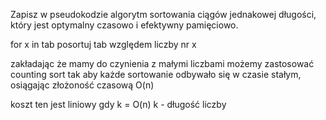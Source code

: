 
Zapisz w pseudokodzie algorytm sortowania ciągów jednakowej długości, który jest optymalny czasowo i efektywny pamięciowo.


for x in tab
  posortuj tab względem liczby nr x

zakładając że mamy do czynienia z małymi liczbami możemy zastosować counting sort tak aby każde sortowanie odbywało się w czasie stałym, osiągając złożoność czasową O(n)

koszt ten jest liniowy gdy k = O(n)
				k - długość liczby

